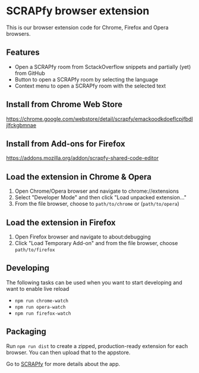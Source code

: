 # SCRAPfy browser extension

This is our browser extension code for Chrome, Firefox and Opera browsers.


## Features
- Open a SCRAPfy room from SctackOverflow snippets and partially (yet) from GitHub
- Button to open a SCRAPfy room by selecting the language
- Context menu to open a SCRAPfy room with the selected text


## Install from Chrome Web Store
https://chrome.google.com/webstore/detail/scrapfy/emackoodkdoeflcpjfbdljlfckgbmnae


## Install from Add-ons for Firefox
https://addons.mozilla.org/addon/scrapfy-shared-code-editor


## Load the extension in Chrome & Opera
1. Open Chrome/Opera browser and navigate to chrome://extensions
2. Select "Developer Mode" and then click "Load unpacked extension..."
3. From the file browser, choose to `path/to/chrome` or (`path/to/opera`)


## Load the extension in Firefox
1. Open Firefox browser and navigate to about:debugging
2. Click "Load Temporary Add-on" and from the file browser, choose `path/to/firefox`


## Developing
The following tasks can be used when you want to start developing and want to enable live reload

- `npm run chrome-watch`
- `npm run opera-watch`
- `npm run firefox-watch`


## Packaging
Run `npm run dist` to create a zipped, production-ready extension for each browser. You can then upload that to the appstore.

Go to [SCRAPfy](http://scrapfy.io/) for more details about the app.
